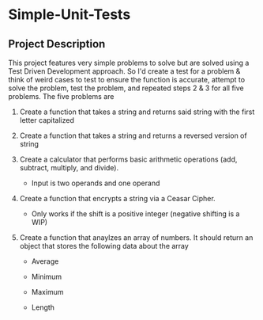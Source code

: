 # Simple-Unit-Tests

## Project Description
This project features very simple problems to solve but are solved using a Test Driven Development approach. So I'd create a test for a problem & think of weird cases to test to ensure the function is accurate, attempt to solve the problem, test the problem, and repeated steps 2 & 3 for all five problems. The five problems are

  1) Create a function that takes a string and returns said string with the first letter capitalized

  2)  Create a function that takes a string and returns a reversed version of string

  3)  Create a calculator that performs basic arithmetic operations (add, subtract, multiply, and divide).
        - Input is two operands and one operand

  4) Create a function that encrypts a string via a Ceasar Cipher. 
       - Only works if the shift is a positive integer (negative shifting is a WIP)

  5) Create a function that anaylzes an array of numbers. It should return an object that stores the following data about the array
       - Average
    
       - Minimum
    
       - Maximum
    
       - Length
